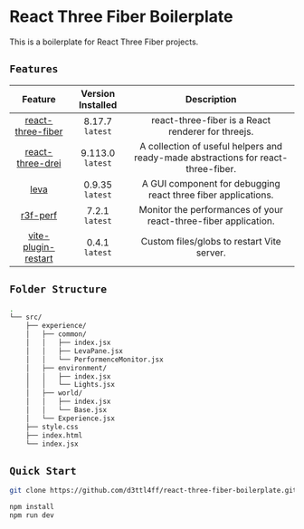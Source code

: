 # React Three Fiber Boilerplate

This is a boilerplate for React Three Fiber projects.

## `Features`

|                                 Feature                                  | Version Installed |                                    Description                                    |
| :----------------------------------------------------------------------: | :---------------: | :-------------------------------------------------------------------------------: |
|     [react-three-fiber](https://github.com/pmndrs/react-three-fiber)     |  8.17.7 `latest`  |                react-three-fiber is a React renderer for threejs.                 |
|            [react-three-drei](https://github.com/pmndrs/drei)            | 9.113.0 `latest`  | A collection of useful helpers and ready-made abstractions for react-three-fiber. |
|                  [leva](https://github.com/pmndrs/leva)                  |  0.9.35 `latest`  |           A GUI component for debugging react three fiber applications.           |
|             [r3f-perf](https://github.com/utsuboco/r3f-perf)             |  7.2.1 `latest`   |          Monitor the performances of your react-three-fiber application.          |
| [vite-plugin-restart](https://www.npmjs.com/package/vite-plugin-restart) |  0.4.1 `latest`   |                    Custom files/globs to restart Vite server.                     |

## `Folder Structure`

```bash
.
└── src/
    ├── experience/
    │   ├── common/
    │   │   ├── index.jsx
    │   │   ├── LevaPane.jsx
    │   │   └── PerformenceMonitor.jsx
    │   ├── environment/
    │   │   ├── index.jsx
    │   │   └── Lights.jsx
    │   ├── world/
    │   │   ├── index.jsx
    │   │   └── Base.jsx
    │   └── Experience.jsx
    ├── style.css
    ├── index.html
    └── index.jsx
```

## `Quick Start`

```bash
git clone https://github.com/d3ttl4ff/react-three-fiber-boilerplate.git
```

```bash
npm install
npm run dev
```
